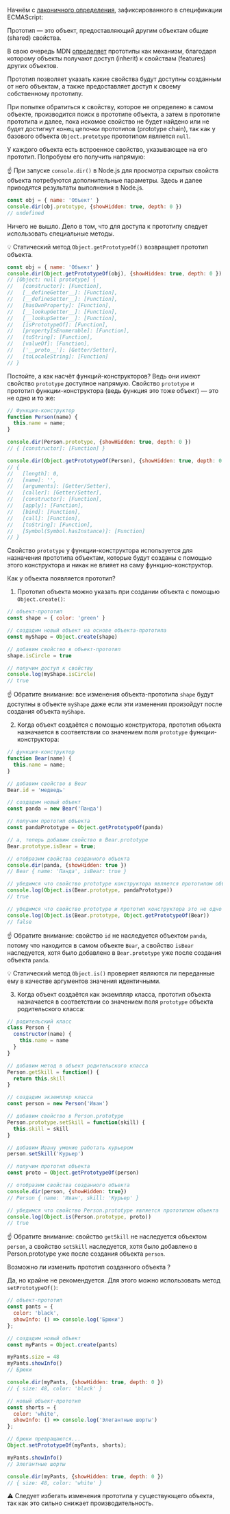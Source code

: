 Начнём с [лаконичного определения](https://tc39.es/ecma262/multipage/overview.html#sec-terms-and-definitions-prototype), зафиксированного в спецификации ECMAScript:

Прототип — это объект, предоставляющий другим объектам общие (shared) свойства.

В свою очередь MDN [определяет](https://developer.mozilla.org/en-US/docs/Learn/JavaScript/Objects/Object_prototypes) прототипы как механизм, благодаря которому объекты получают доступ (inherit) к свойствам (features) других объектов.

Прототип позволяет указать какие свойства будут доступны созданным от него объектам, а также предоставляет доступ к своему собственному прототипу.

При попытке обратиться к свойству, которое не определено в самом объекте, производится поиск в прототипе объекта, а затем в прототипе прототипа и далее, пока искомое свойство не будет найдено или не будет достигнут конец цепочки прототипов (prototype chain), так как у базового объекта `Object.prototype` прототипом является `null`.

У каждого объекта есть встроенное свойство, указывающее на его прототип. Попробуем его получить напрямую:

☝️ При запуске `console.dir()` в Node.js для просмотра скрытых свойств объекта потребуются дополнительные параметры. Здесь и далее приводятся результаты выполнения в Node.js.

```js
const obj = { name: 'Объект' }
console.dir(obj.prototype, {showHidden: true, depth: 0 })
// undefined
```

Ничего не вышло. Дело в том, что для доступа к прототипу следует использовать специальные методы.

💡 Статический метод `Object.getPrototypeOf()` возвращает прототип объекта.

```js
const obj = { name: 'Объект' }
console.dir(Object.getPrototypeOf(obj), {showHidden: true, depth: 0 })
// [Object: null prototype] {
//   [constructor]: [Function],
//   [__defineGetter__]: [Function],
//   [__defineSetter__]: [Function],
//   [hasOwnProperty]: [Function],
//   [__lookupGetter__]: [Function],
//   [__lookupSetter__]: [Function],
//   [isPrototypeOf]: [Function],
//   [propertyIsEnumerable]: [Function],
//   [toString]: [Function],
//   [valueOf]: [Function],
//   ['__proto__']: [Getter/Setter],
//   [toLocaleString]: [Function]
// }

```

Постойте, а как насчёт функций-конструкторов? Ведь они имеют свойство `prototype` доступное напрямую. Свойство `prototype` и прототип функции-конструктора (ведь функция это тоже объект) — это не одно и то же:

```js
// Функция-конструктор
function Person(name) {
  this.name = name;
}

console.dir(Person.prototype, {showHidden: true, depth: 0 })
// { [constructor]: [Function] }

console.dir(Object.getPrototypeOf(Person), {showHidden: true, depth: 0 })
// {
//   [length]: 0,
//   [name]: '',
//   [arguments]: [Getter/Setter],
//   [caller]: [Getter/Setter],
//   [constructor]: [Function],
//   [apply]: [Function],
//   [bind]: [Function],
//   [call]: [Function],
//   [toString]: [Function],
//   [Symbol(Symbol.hasInstance)]: [Function]
// }

```

Свойство `prototype` у функции-конструктора используется для назначения прототипа объектам, которые будут созданы с помощью этого конструктора и никак не влияет на саму функцию-конструктор.

Как у объекта появляется прототип?

1. Прототип объекта можно указать при создании объекта с помощью `Object.create()`:

```js
// объект-прототип
const shape = { color: 'green' }

// создадим новый объект на основе объекта-прототипа
const myShape = Object.create(shape)

// добавим свойство в объект-прототип
shape.isCircle = true

// получим доступ к свойству
console.log(myShape.isCircle)
// true
```
☝️ Обратите внимание: все изменения объекта-прототипа `shape` будут доступны в объекте `myShape` даже если эти изменения произойдут после создания объекта `myShape`.

2. Когда объект создаётся с помощью конструктора, прототип объекта назначается в соответствии со значением поля `prototype` функции-конструктора:

```js
// функция-конструктор
function Bear(name) {
  this.name = name;
}

// добавим свойство в Bear
Bear.id = 'медведь'

// создадим новый объект
const panda = new Bear('Панда')

// получим прототип объекта
const pandaPrototype = Object.getPrototypeOf(panda)

// а, теперь добавим свойство в Bear.prototype
Bear.prototype.isBear = true;

// отобразим свойства созданного объекта
console.dir(panda, {showHidden: true })
// Bear { name: 'Панда', isBear: true }

// убедимся что свойство prototype конструктора является прототипом объекта
console.log(Object.is(Bear.prototype, pandaPrototype))
// true

// убедимся что свойство prototype и прототип конструктора это не одно и тоже
console.log(Object.is(Bear.prototype, Object.getPrototypeOf(Bear))
// false
```
☝️ Обратите внимание: свойство `id` не наследуется объектом `panda`, потому что находится в самом объекте `Bear`, а свойство `isBear` наследуется, хотя было добавлено в `Bear.prototype` уже после создания объекта `panda`.

💡 Статический метод `Object.is()` проверяет являются ли переданные ему в качестве аргументов значения идентичными.

3. Когда объект создаётся как экземпляр класса, прототип объекта назначается в соответствии со значением поля `prototype` объекта родительского класса:

```js
// родительский класс
class Person {
  constructor(name) {
    this.name = name
  }
}

// добавим метод в объект родительского класса
Person.getSkill = function() {
  return this.skill
}

// создадим экземпляр класса
const person = new Person('Иван')

// добавим свойство в Person.prototype
Person.prototype.setSkill = function(skill) {
  this.skill = skill
}

// добавим Ивану умение работать курьером
person.setSkill('Курьер')

// получим прототип объекта
const proto = Object.getPrototypeOf(person)

// отобразим свойства созданного объекта
console.dir(person, {showHidden: true})
// Person { name: 'Иван', skill: 'Курьер' }

// убедимся что свойство Person.prototype является прототипом объекта
console.log(Object.is(Person.prototype, proto))
// true
```
☝️ Обратите внимание: свойство `getSkill` не наследуется объектом `person`, а свойство `setSkill` наследуется, хотя было добавлено в Person.prototype уже после создания объекта `person`.

Возможно ли изменить прототип созданного объекта ?

Да, но крайне не рекомендуется. Для этого можно использовать метод `setPrototypeOf()`:

```js
// объект-прототип
const pants = {
  color: 'black',
  showInfo: () => console.log('Брюки')
};

// создадим новый объект
const myPants = Object.create(pants)

myPants.size = 48
myPants.showInfo()
// Брюки

console.dir(myPants, {showHidden: true, depth: 0 })
// { size: 48, color: 'black' }

// новый объект-прототип
const shorts = {
  color: 'white',
  showInfo: () => console.log('Элегантные шорты')
};

// брюки превращаются...
Object.setPrototypeOf(myPants, shorts);

myPants.showInfo()
// Элегантные шорты

console.dir(myPants, {showHidden: true, depth: 0 })
// { size: 48, color: 'white' }
```

⚠️ Следует избегать изменения прототипа у существующего объекта, так как это сильно снижает производительность.
